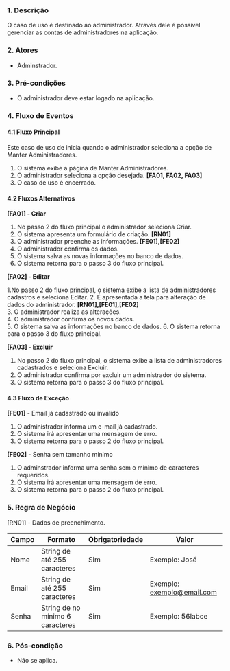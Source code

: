 ### 1. Descrição

O caso de uso é destinado ao administrador. Através dele é possível gerenciar as contas de administradores na aplicação.

### 2. Atores

* Adminstrador.

### 3. Pré-condições

* O administrador deve estar logado na aplicação.

### 4. Fluxo de Eventos

#### 4.1 Fluxo Principal
Este caso de uso de inicia quando o administrador seleciona a opção de Manter Administradores.
 
1. O sistema exibe a página de Manter Administradores. 
2. O administrador seleciona a opção desejada. **[FA01, FA02, FA03]** 
3. O caso de uso é encerrado.

#### 4.2 Fluxos Alternativos

**[FA01] - Criar**

1. No passo 2 do fluxo principal o administrador seleciona Criar.
2. O sistema apresenta um formulário de criação. **[RN01]**
3. O administrador preenche as informações. **[FE01],[FE02]**
4. O administrador confirma os dados.
5. O sistema salva as novas informações no banco de dados.
6. O sistema retorna para o passo 3 do fluxo principal.


**[FA02] - Editar**

1.No passo 2 do fluxo principal, o sistema exibe a lista de administradores cadastros e seleciona Editar.
2. É apresentada a tela para alteração de dados do administrador. **[RN01],[FE01],[FE02]**  
3. O administrador realiza as alterações.  
4. O administrador confirma os novos dados.  
5. O sistema salva as informações no banco de dados.
6. O sistema retorna para o passo 3 do fluxo principal.

**[FA03] - Excluir**

1. No passo 2 do fluxo principal, o sistema exibe a lista de administradores cadastrados e seleciona Excluir.  
2. O administrador confirma por excluir um administrador do sistema. 
3. O sistema retorna para o passo 3 do fluxo principal. 

#### 4.3 Fluxo de Exceção

**[FE01]** - Email já cadastrado ou inválido
1. O administrador informa um e-mail já cadastrado.  
2. O sistema irá apresentar uma mensagem de erro.
3. O sistema retorna para o passo 2 do fluxo principal.


**[FE02]** - Senha sem tamanho mínimo
1. O adminstrador informa uma senha sem o mínimo de caracteres requeridos.   
2. O sistema irá apresentar uma mensagem de erro.
3. O sistema retorna para o passo 2 do fluxo principal.


### 5. Regra de Negócio

[RN01] - Dados de preenchimento.

| Campo | Formato                          | Obrigatoriedade | Valor                      |
|-------|----------------------------------|-----------------|----------------------------|
| Nome  | String de até 255 caracteres     | Sim             | Exemplo: José              |
| Email | String de até 255 caracteres     | Sim             | Exemplo: exemplo@email.com |
| Senha | String de no mínimo 6 caracteres | Sim             | Exemplo: 56labce           |

### 6. Pós-condição

* Não se aplica.